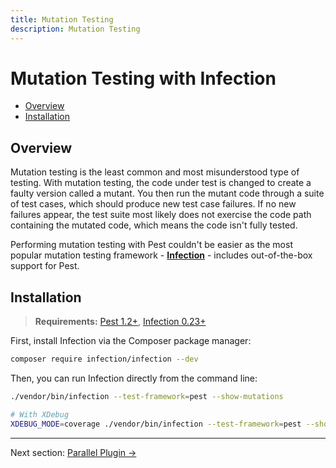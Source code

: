 ```yaml
---
title: Mutation Testing
description: Mutation Testing
---
```


# Mutation Testing with Infection

- [Overview](#overview)
- [Installation](#installation)

<a name="overview"></a>
## Overview

Mutation testing is the least common and most misunderstood type of testing. With mutation testing, the code under test is changed to create a faulty version called a mutant. You then run the mutant code through a suite of test cases, which should produce new test case failures. If no new failures appear, the test suite most likely does not exercise the code path containing the mutated code, which means the code isn't fully tested.

Performing mutation testing with Pest couldn't be easier as the most popular mutation testing framework - **[Infection](https://infection.github.io/guide/)** - includes out-of-the-box support for Pest.

<a name="installation"></a>
## Installation

> **Requirements:** [Pest 1.2+](https://pestphp.com/docs/upgrade-guide/), [Infection 0.23+](https://github.com/infection/infection/blob/master/CHANGELOG.md)

First, install Infection via the Composer package manager:

```bash
composer require infection/infection --dev
```

Then, you can run Infection directly from the command line:

```bash
./vendor/bin/infection --test-framework=pest --show-mutations

# With XDebug
XDEBUG_MODE=coverage ./vendor/bin/infection --test-framework=pest --show-mutations
```

---

Next section: [Parallel Plugin →](/docs/plugins/parallel)
